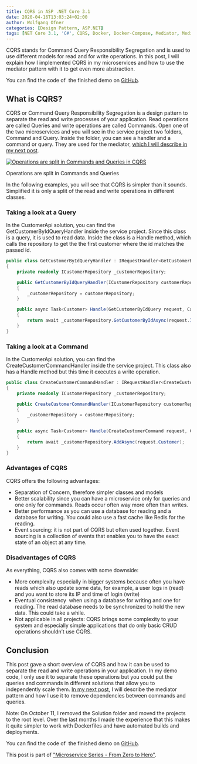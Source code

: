 ```yaml
---
title: CQRS in ASP .NET Core 3.1
date: 2020-04-16T13:03:24+02:00
author: Wolfgang Ofner
categories: [Design Pattern, ASP.NET]  
tags: [NET Core 3.1, 'C#', CQRS, Docker, Docker-Compose, Mediator, MediatR, Microservice, RabbitMQ, Swagger]
---
```

CQRS stands for Command Query Responsibility Segregation and is used to use different models for read and for write operations. In this post, I will explain how I implemented CQRS in my microservices and how to use the mediator pattern with it to get even more abstraction.

You can find the code of  the finished demo on <a href="https://github.com/WolfgangOfner/MicroserviceDemo" target="_blank" rel="noopener noreferrer">GitHub</a>.

## What is CQRS?

CQRS or Command Query Responsibility Segregation is a design pattern to separate the read and write processes of your application. Read operations are called Queries and write operations are called Commands. Open one of the two microservices and you will see in the service project two folders, Command and Query. Inside the folder, you can see a handler and a command or query. They are used for the mediator, <a href="/mediator-pattern-in-asp-net-core-3-1" target="_blank" rel="noopener noreferrer">which I will describe in my next post</a>.

<div class="col-12 col-sm-10 aligncenter">
  <a href="/assets/img/posts/2020/04/Operations-are-split-in-Commands-and-Queries.jpg"><img loading="lazy" src="/assets/img/posts/2020/04/Operations-are-split-in-Commands-and-Queries.jpg" alt="Operations are split in Commands and Queries in CQRS" /></a>
  
  <p>
    Operations are split in Commands and Queries
  </p>
</div>

In the following examples, you will see that CQRS is simpler than it sounds. Simplified it is only a split of the read and write operations in different classes.

### Taking a look at a Query

In the CustomerApi solution, you can find the GetCustomerByIdQueryHandler inside the service project. Since this class is a query, it is used to read data. Inside the class is a Handle method, which calls the repository to get the the first customer where the id matches the passed id.

```csharp  
public class GetCustomerByIdQueryHandler : IRequestHandler<GetCustomerByIdQuery, Customer>
{
    private readonly ICustomerRepository _customerRepository;

    public GetCustomerByIdQueryHandler(ICustomerRepository customerRepository)
    {
        _customerRepository = customerRepository;
    }

    public async Task<Customer> Handle(GetCustomerByIdQuery request, CancellationToken cancellationToken)
    {
        return await _customerRepository.GetCustomerByIdAsync(request.Id, cancellationToken);
    }
}  
```

### Taking a look at a Command

In the CustomerApi solution, you can find the CreateCustomerCommandHandler inside the service project. This class also has a Handle method but this time it executes a write operation.

```csharp  
public class CreateCustomerCommandHandler : IRequestHandler<CreateCustomerCommand, Customer>
{
    private readonly ICustomerRepository _customerRepository;

    public CreateCustomerCommandHandler(ICustomerRepository customerRepository)
    {
        _customerRepository = customerRepository;
    }

    public async Task<Customer> Handle(CreateCustomerCommand request, CancellationToken cancellationToken)
    {
        return await _customerRepository.AddAsync(request.Customer);
    }
} 
```

### Advantages of CQRS

CQRS offers the following advantages:

  * Separation of Concern, therefore simpler classes and models
  * Better scalability since you can have a microservice only for queries and one only for commands. Reads occur often way more often than writes.
  * Better performance as you can use a database for reading and a database for writing. You could also use a fast cache like Redis for the reading.
  * Event sourcing: it is not part of CQRS but often used together. Event sourcing is a collection of events that enables you to have the exact state of an object at any time.

### Disadvantages of CQRS

As everything, CQRS also comes with some downside:

  * More complexity especially in bigger systems because often you have reads which also update some data, for example, a user logs in (read) and you want to store its IP and time of login (write)
  * Eventual consistency  when using a database for writing and one for reading. The read database needs to be synchronized to hold the new data. This could take a while.
  * Not applicable in all projects: CQRS brings some complexity to your system and especially simple applications that do only basic CRUD operations shouldn&#8217;t use CQRS.

## Conclusion

This post gave a short overview of CQRS and how it can be used to separate the read and write operations in your application. In my demo code, I only use it to separate these operations but you could put the queries and commands in different solutions that allow you to independently scale them. <a href="/mediator-pattern-in-asp-net-core-3-1" target="_blank" rel="noopener noreferrer">In my next post</a>, I will describe the mediator pattern and how I use it to remove dependencies between commands and queries.

Note: On October 11, I removed the Solution folder and moved the projects to the root level. Over the last months I made the experience that this makes it quite simpler to work with Dockerfiles and have automated builds and deployments.

You can find the code of  the finished demo on <a href="https://github.com/WolfgangOfner/MicroserviceDemo" target="_blank" rel="noopener noreferrer">GitHub</a>.

This post is part of ["Microservice Series - From Zero to Hero"](/microservice-series-from-zero-to-hero).